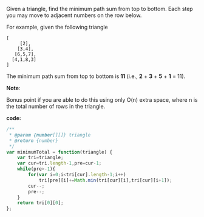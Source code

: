 Given a triangle, find the minimum path sum from top to bottom. Each step you may move to adjacent numbers on the row below.

For example, given the following triangle
```
[
     [2],
    [3,4],
   [6,5,7],
  [4,1,8,3]
]
```
The minimum path sum from top to bottom is **11** (i.e., **2** + **3** + **5** + **1** = 11).

**Note**:

Bonus point if you are able to do this using only O(n) extra space, where n is the total number of rows in the triangle.

**code:**
```js
/**
 * @param {number[][]} triangle
 * @return {number}
 */
var minimumTotal = function(triangle) {
    var tri=triangle;
    var cur=tri.length-1,pre=cur-1;
    while(pre>-1){
        for(var i=0;i<tri[cur].length-1;i++)
            tri[pre][i]+=Math.min(tri[cur][i],tri[cur][i+1]);
        cur--;
        pre--;
    }
    return tri[0][0];
};
```